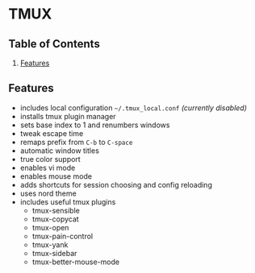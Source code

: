 # TMUX

## Table of Contents

1. [Features](#Features)

## Features

- includes local configuration `~/.tmux_local.conf` *(currently disabled)*
- installs tmux plugin manager
- sets base index to 1 and renumbers windows
- tweak escape time
- remaps prefix from `C-b` to `C-space`
- automatic window titles
- true color support
- enables vi mode
- enables mouse mode
- adds shortcuts for session choosing and config reloading
- uses nord theme
- includes useful tmux plugins
  - tmux-sensible
  - tmux-copycat
  - tmux-open
  - tmux-pain-control
  - tmux-yank
  - tmux-sidebar
  - tmux-better-mouse-mode
